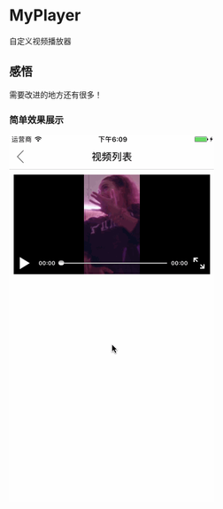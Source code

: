 # MyPlayer
自定义视频播放器

## 感悟
  需要改进的地方还有很多！

### 简单效果展示

![image](https://github.com/zhuzhuxingtianxia/MyPlayer/blob/master/F5.gif)

